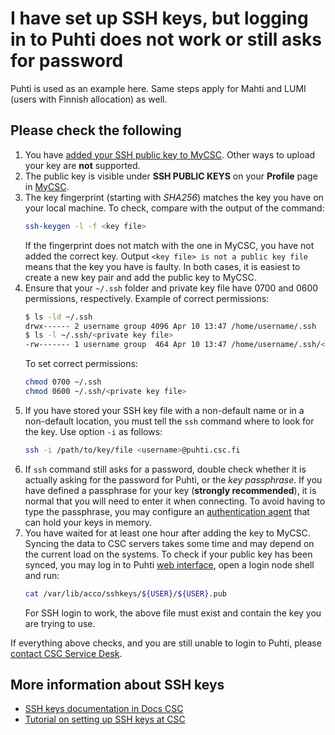 # I have set up SSH keys, but logging in to Puhti does not work or still asks for password

Puhti is used as an example here. Same steps apply for Mahti and LUMI (users
with Finnish allocation) as well.

## Please check the following

1. You have
   [added your SSH public key to MyCSC](../../computing/connecting/ssh-keys.md#adding-public-key-in-mycsc).
   Other ways to upload your key are **not** supported.
2. The public key is visible under **SSH PUBLIC KEYS** on your **Profile** page
   in [MyCSC](https://my.csc.fi/).
3. The key fingerprint (starting with *SHA256*) matches the key you have on
   your local machine. To check, compare with the output of the command:
   ```bash
   ssh-keygen -l -f <key file>
   ```
   If the fingerprint does not match with the one in MyCSC, you have not added
   the correct key. Output `<key file> is not a public key file` means that the
   key you have is faulty. In both cases, it is easiest to create a new key
   pair and add the public key to MyCSC.
4. Ensure that your `~/.ssh` folder and private key file have 0700 and 0600
   permissions, respectively. Example of correct permissions:
   ```bash
   $ ls -ld ~/.ssh
   drwx------ 2 username group 4096 Apr 10 13:47 /home/username/.ssh
   $ ls -l ~/.ssh/<private key file>
   -rw------- 1 username group  464 Apr 10 13:47 /home/username/.ssh/<private key file>
   ```
   To set correct permissions:
   ```bash
   chmod 0700 ~/.ssh
   chmod 0600 ~/.ssh/<private key file>
   ```
5. If you have stored your SSH key file with a non-default name or in a
   non-default location, you must tell the `ssh` command where to look for the
   key. Use option `-i` as follows:
   ```bash
   ssh -i /path/to/key/file <username>@puhti.csc.fi
   ```
6. If `ssh` command still asks for a password, double check whether it is
   actually asking for the password for Puhti, or the *key passphrase*. If you
   have defined a passphrase for your key (**strongly recommended**), it is
   normal that you will need to enter it when connecting. To avoid having to
   type the passphrase, you may configure an
   [authentication agent](../../computing/connecting/ssh-unix.md#authentication-agent)
   that can hold your keys in memory.
7. You have waited for at least one hour after adding the key to MyCSC. Syncing
   the data to CSC servers takes some time and may depend on the current load
   on the systems. To check if your public key has been synced, you may log in
   to Puhti [web interface](https://www.puhti.csc.fi), open a login node shell
   and run:
   ```bash
   cat /var/lib/acco/sshkeys/${USER}/${USER}.pub
   ```
   For SSH login to work, the above file must exist and contain the key you are
   trying to use.

If everything above checks, and you are still unable to login to Puhti, please
[contact CSC Service Desk](../contact.md).

## More information about SSH keys

* [SSH keys documentation in Docs CSC](../../computing/connecting/ssh-keys.md)
* [Tutorial on setting up SSH keys at CSC](https://csc-training.github.io/csc-env-eff/hands-on/connecting/ssh-keys.html)
